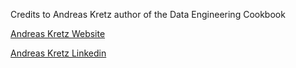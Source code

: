 Credits to Andreas Kretz author of the Data Engineering Cookbook


[Andreas Kretz Website](https://andreaskretz.com/)

[Andreas Kretz Linkedin]()

